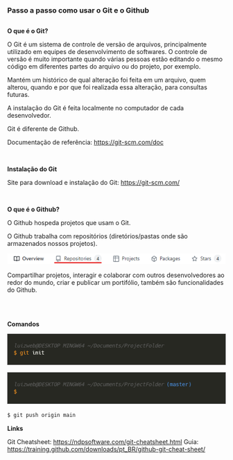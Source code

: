 ### Passo a passo como usar o Git e o Github
##

**O que é o Git?**

O Git é um sistema de controle de versão de arquivos, principalmente utilizado em equipes de desenvolvimento de softwares. O controle de versão é muito importante quando várias pessoas estão editando o mesmo código em diferentes partes do arquivo ou do projeto, por exemplo.

Mantém um histórico de qual alteração foi feita em um arquivo, quem alterou, quando e por que foi realizada essa alteração, para consultas futuras.

A instalação do Git é feita localmente no computador de cada desenvolvedor.

Git é diferente de Github.

Documentação de referência: https://git-scm.com/doc

<br>


**Instalação do Git**

Site para download e instalação do Git: https://git-scm.com/

<br>

**O que é o Github?**

O Github hospeda projetos que usam o Git.

O Github trabalha com repositórios (diretórios/pastas onde são armazenados nossos projetos).

![Repositórios](./images/repositories.png)

Compartilhar projetos, interagir e colaborar com outros desenvolvedores ao redor do mundo, criar e publicar um portifólio, também são funcionalidades do Github.


<br>
<br>

**Comandos**

![git init](./images/init.png)

![git init master](./images/init2.png)


~~~bash
$ git push origin main
~~~





**Links**

Git Cheatsheet: https://ndpsoftware.com/git-cheatsheet.html
Guia: https://training.github.com/downloads/pt_BR/github-git-cheat-sheet/

